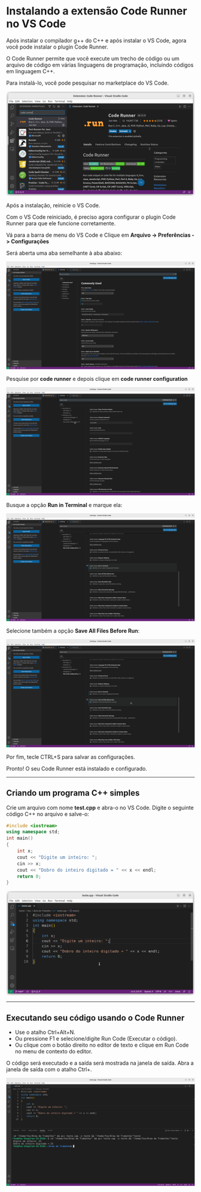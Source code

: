 # Instalando a extensão Code Runner no VS Code

Após instalar o compilador g++ do C++ e após instalar o VS Code, agora você pode instalar o plugin Code Runner.

O Code Runner permite que você execute um trecho de código ou um arquivo de código em várias linguagens de programação, incluindo códigos em linguagem C++.

Para instalá-lo, você pode pesquisar no marketplace do VS Code.

![](images/tela1.png)

Após a instalação, reinicie o VS Code.

Com o VS Code reiniciado, é preciso agora configurar o plugin Code Runner para que ele funcione corretamente. 

Vá para a barra de menu do VS Code e Clique em **Arquivo -> Preferências -> Configurações**

Será aberta uma aba semelhante à aba abaixo:

![](images/tela2.png)

Pesquise por **code runner** e depois clique em **code runner configuration**

![](images/tela3.png)

Busque a opção **Run in Terminal** e marque ela:

![](images/tela4.png)

Selecione também a opção **Save All Files Before Run**:

![](images/tela5.png)

Por fim, tecle CTRL+S para salvar as configurações.

Pronto! O seu Code Runner está instalado e configurado.

---

## Criando um programa C++ simples

Crie um arquivo com nome **test.cpp** e abra-o no VS Code. 
Digite o seguinte código C++ no arquivo e salve-o: 

```c++
#include <iostream>
using namespace std;
int main() 
{
    int x;
    cout << "Digite um inteiro: ";
    cin >> x;
    cout << "Dobro do inteiro digitado = " << x << endl;
    return 0;
}
```

![](images/tela7.png)

---

## Executando seu código usando o Code Runner

- Use o atalho Ctrl+Alt+N.
- Ou pressione F1 e selecione/digite Run Code (Executar o código).
- Ou clique com o botão direito no editor de texto e clique em Run Code no menu de contexto do editor.

O código será executado e a saída será mostrada na janela de saída. Abra a janela de saída com o atalho Ctrl+.

![](images/tela6.png)



